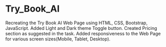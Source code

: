 # Try_Book_AI
Recreating the Try Book AI Web Page using HTML, CSS, Bootstrap, JavaScript.
Added Light and Dark theme Toggle button.
Created Pricing section as suggested in the task.
Added responsiveness to the Web Page for various screen sizes(Mobile, Tablet, Desktop). 
